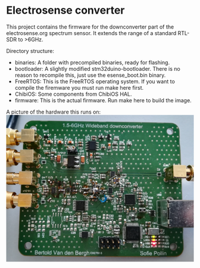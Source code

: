 # Electrosense converter

This project contains the firmware for the downconverter part of the electrosense.org spectrum sensor. It extends the range of a standard RTL-SDR to >6GHz.

Directory structure:

 * binaries: A folder with precompiled binaries, ready for flashing.
 * bootloader: A slightly modified stm32duino-bootloader. There is no reason to recompile this, just use the esense_boot.bin binary.
 * FreeRTOS: This is the FreeRTOS operating system. If you want to compile the firemware you must run make here first.
 * ChibiOS: Some components from ChibiOS HAL.
 * firmware: This is the actual firmware. Run make here to build the image.

A picture of the hardware this runs on:
![Downconverter board](/images/prototype.png?raw=true)
